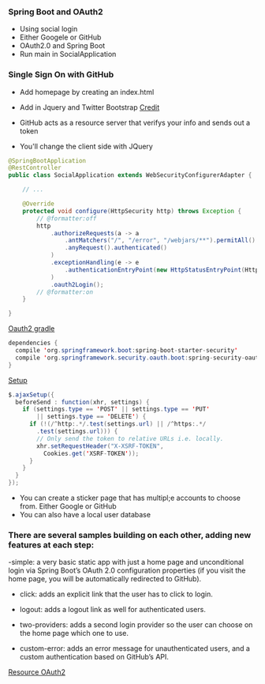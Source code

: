
### Spring Boot and OAuth2

- Using social login
- Either Googele or GitHub
- OAuth2.0 and Spring Boot
- Run main in SocialApplication
  
### Single Sign On with GitHub

- Add homepage by creating an index.html
- Add in Jquery and Twitter Bootstrap
[Credit](https://spring.io/guides/tutorials/spring-boot-oauth2/)

- GitHub acts as a resource server that verifys your info and sends out a token

- You'll  change the client side with JQuery

````Java
@SpringBootApplication
@RestController
public class SocialApplication extends WebSecurityConfigurerAdapter {

    // ...

    @Override
    protected void configure(HttpSecurity http) throws Exception {
    	// @formatter:off
        http
            .authorizeRequests(a -> a
                .antMatchers("/", "/error", "/webjars/**").permitAll()
                .anyRequest().authenticated()
            )
            .exceptionHandling(e -> e
                .authenticationEntryPoint(new HttpStatusEntryPoint(HttpStatus.UNAUTHORIZED))
            )
            .oauth2Login();
        // @formatter:on
    }

}
````

[Oauth2 gradle](https://docs.spring.io/spring-security-oauth2-boot/docs/2.1.8.BUILD-SNAPSHOT/reference/html5/)

````Java
dependencies {
  compile 'org.springframework.boot:spring-boot-starter-security'
  compile 'org.springframework.security.oauth.boot:spring-security-oauth2-autoconfigure:2.1.8.BUILD-SNAPSHOT'
}
````

[Setup](https://spring.io/guides/tutorials/spring-boot-oauth2/)

````Java
$.ajaxSetup({
  beforeSend : function(xhr, settings) {
    if (settings.type == 'POST' || settings.type == 'PUT'
        || settings.type == 'DELETE') {
      if (!(/^http:.*/.test(settings.url) || /^https:.*/
        .test(settings.url))) {
        // Only send the token to relative URLs i.e. locally.
        xhr.setRequestHeader("X-XSRF-TOKEN",
          Cookies.get('XSRF-TOKEN'));
      }
    }
  }
});
````


- You can create a sticker page that has multipl;e accounts to choose from. Either Google or GitHub
- You can also have a local user database


### There are several samples building on each other, adding new features at each step:

-simple: a very basic static app with just a home page and unconditional login via Spring Boot’s OAuth 2.0 configuration properties (if you visit the home page, you will be automatically redirected to GitHub).

- click: adds an explicit link that the user has to click to login.

- logout: adds a logout link as well for authenticated users.

- two-providers: adds a second login provider so the user can choose on the home page which one to use.

- custom-error: adds an error message for unauthenticated users, and a custom authentication based on GitHub’s API.

[Resource OAuth2](https://spring.io/guides/tutorials/spring-boot-oauth2/)

